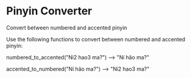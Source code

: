 # Pinyin Converter
 Convert between numbered and accented pinyin

Use the following functions to convert between numbered and accented pinyin:

numbered_to_accented("Ni2 hao3 ma?")
--> "Ní hǎo ma?"

accented_to_numbered("Ní hǎo ma?")
--> "Ni2 hao3 ma?"
